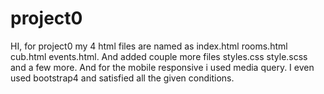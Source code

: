 # project0
HI, for project0 my 4 html files are named as index.html rooms.html cub.html events.html.
And added couple more files styles.css style.scss and a few more.
And for the mobile responsive i used media query.
I even used bootstrap4 and satisfied all the given conditions.
